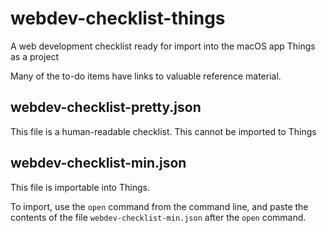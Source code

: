 # webdev-checklist-things
A web development checklist ready for import into the macOS app Things as a project

Many of the to-do items have links to valuable reference material.


## webdev-checklist-pretty.json

This file is a human-readable checklist. This cannot be imported to Things

## webdev-checklist-min.json

This file is importable into Things. 

To import, use the `open` command from the command line, and paste the contents of the file `webdev-checklist-min.json` after the `open` command. 
